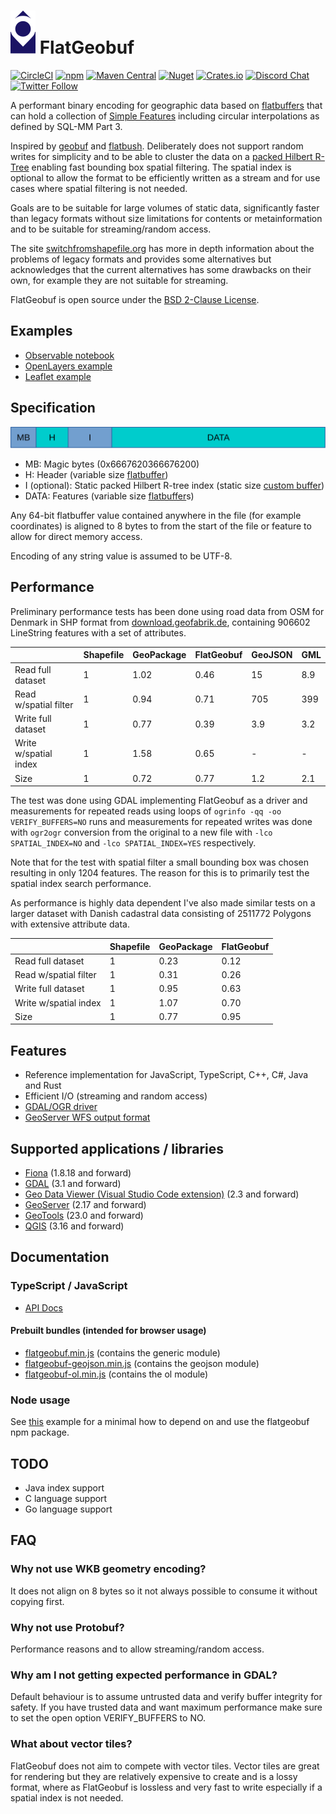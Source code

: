 # ![layout](logo.svg) FlatGeobuf

[![CircleCI](https://img.shields.io/circleci/build/github/flatgeobuf/flatgeobuf.svg)](https://circleci.com/gh/flatgeobuf/flatgeobuf)
[![npm](https://img.shields.io/npm/v/flatgeobuf.svg)](https://www.npmjs.com/package/flatgeobuf)
[![Maven Central](https://img.shields.io/maven-central/v/org.wololo/flatgeobuf.svg)](https://search.maven.org/artifact/org.wololo/flatgeobuf)
[![Nuget](https://img.shields.io/nuget/v/FlatGeobuf)](https://www.nuget.org/packages/FlatGeobuf/)
[![Crates.io](https://img.shields.io/crates/v/flatgeobuf.svg)](https://crates.io/crates/flatgeobuf)
[![Discord Chat](https://img.shields.io/discord/754359014917406730.svg)](https://discord.gg/GEHGxKx)
[![Twitter Follow](https://img.shields.io/twitter/follow/flatgeobuf.svg?style=social)](https://twitter.com/flatgeobuf)

A performant binary encoding for geographic data based on [flatbuffers](http://google.github.io/flatbuffers/) that can hold a collection of [Simple Features](https://en.wikipedia.org/wiki/Simple_Features) including circular interpolations as defined by SQL-MM Part 3.

Inspired by [geobuf](https://github.com/mapbox/geobuf) and [flatbush](https://github.com/mourner/flatbush). Deliberately does not support random writes for simplicity and to be able to cluster the data on a [packed Hilbert R-Tree](https://en.wikipedia.org/wiki/Hilbert_R-tree#Packed_Hilbert_R-trees) enabling fast bounding box spatial filtering. The spatial index is optional to allow the format to be efficiently written as a stream and for use cases where spatial filtering is not needed.

Goals are to be suitable for large volumes of static data, significantly faster than legacy formats without size limitations for contents or metainformation and to be suitable for streaming/random access.

The site [switchfromshapefile.org](http://switchfromshapefile.org) has more in depth information about the problems of legacy formats and provides some alternatives but acknowledges that the current alternatives has some drawbacks on their own, for example they are not suitable for streaming.

FlatGeobuf is open source under the [BSD 2-Clause License](https://tldrlegal.com/license/bsd-2-clause-license-(freebsd)).

## Examples

* [Observable notebook](https://observablehq.com/@bjornharrtell/streaming-flatgeobuf)
* [OpenLayers example](https://flatgeobuf.org/examples/openlayers)
* [Leaflet example](https://flatgeobuf.org/examples/leaflet)

## Specification

![layout](doc/layout.svg "FlatGeobuf file layout")

* MB: Magic bytes (0x6667620366676200)
* H: Header (variable size [flatbuffer](https://github.com/flatgeobuf/flatgeobuf/blob/master/src/fbs/header.fbs))
* I (optional): Static packed Hilbert R-tree index (static size [custom buffer](https://github.com/flatgeobuf/flatgeobuf/blob/master/src/cpp/packedrtree.h))
* DATA: Features (variable size [flatbuffer](https://github.com/flatgeobuf/flatgeobuf/blob/master/src/fbs/feature.fbs)s)

Any 64-bit flatbuffer value contained anywhere in the file (for example coordinates) is aligned to 8 bytes to from the start of the file or feature to allow for direct memory access.

Encoding of any string value is assumed to be UTF-8.

## Performance

Preliminary performance tests has been done using road data from OSM for Denmark in SHP format from [download.geofabrik.de](https://download.geofabrik.de), containing 906602 LineString features with a set of attributes.

|                       | Shapefile | GeoPackage | FlatGeobuf | GeoJSON | GML |
|-----------------------|-----------|------------|------------|---------|-----|
| Read full dataset     | 1         | 1.02       | 0.46       | 15      | 8.9 |
| Read w/spatial filter | 1         | 0.94       | 0.71       | 705     | 399 |
| Write full dataset    | 1         | 0.77       | 0.39       | 3.9     | 3.2 |
| Write w/spatial index | 1         | 1.58       | 0.65       | -       | -   |
| Size                  | 1         | 0.72       | 0.77       | 1.2     | 2.1 |

The test was done using GDAL implementing FlatGeobuf as a driver and measurements for repeated reads using loops of `ogrinfo -qq -oo VERIFY_BUFFERS=NO` runs and measurements for repeated writes was done with `ogr2ogr` conversion from the original to a new file with `-lco SPATIAL_INDEX=NO` and `-lco SPATIAL_INDEX=YES` respectively.

Note that for the test with spatial filter a small bounding box was chosen resulting in only 1204 features. The reason for this is to primarily test the spatial index search performance.

As performance is highly data dependent I've also made similar tests on a larger dataset with Danish cadastral data consisting of 2511772 Polygons with extensive attribute data.

|                       | Shapefile | GeoPackage | FlatGeobuf | 
|-----------------------|-----------|------------|------------|
| Read full dataset     | 1         | 0.23       | 0.12       |
| Read w/spatial filter | 1         | 0.31       | 0.26       |
| Write full dataset    | 1         | 0.95       | 0.63       |
| Write w/spatial index | 1         | 1.07       | 0.70       |
| Size                  | 1         | 0.77       | 0.95       |

## Features

* Reference implementation for JavaScript, TypeScript, C++, C#, Java and Rust
* Efficient I/O (streaming and random access)
* [GDAL/OGR driver](https://gdal.org/drivers/vector/flatgeobuf.html)
* [GeoServer WFS output format](https://docs.geoserver.org/latest/en/user/community/flatgeobuf/index.html)

## Supported applications / libraries

* [Fiona](https://fiona.readthedocs.io/) (1.8.18 and forward)
* [GDAL](https://gdal.org) (3.1 and forward)
* [Geo Data Viewer (Visual Studio Code extension)](https://marketplace.visualstudio.com/items?itemName=RandomFractalsInc.geo-data-viewer) (2.3 and forward)
* [GeoServer](http://geoserver.org) (2.17 and forward)
* [GeoTools](http://geotools.org) (23.0 and forward)
* [QGIS](https://qgis.org) (3.16 and forward)

## Documentation

### TypeScript / JavaScript

* [API Docs](http://unpkg.com/flatgeobuf/dist/doc/modules/_flatgeobuf_.html)

#### Prebuilt bundles (intended for browser usage)

* [flatgeobuf.min.js](https://unpkg.com/flatgeobuf/dist/flatgeobuf.min.js) (contains the generic module)
* [flatgeobuf-geojson.min.js](https://unpkg.com/flatgeobuf/dist/flatgeobuf-geojson.min.js) (contains the geojson module)
* [flatgeobuf-ol.min.js](https://unpkg.com/flatgeobuf/dist/flatgeobuf-ol.min.js) (contains the ol module)

### Node usage

See [this](https://github.com/flatgeobuf/flatgeobuf/tree/master/examples/node) example for a minimal how to depend on and use the flatgeobuf npm package.

## TODO

* Java index support
* C language support
* Go language support

## FAQ

### Why not use WKB geometry encoding?

It does not align on 8 bytes so it not always possible to consume it without copying first.

### Why not use Protobuf?

Performance reasons and to allow streaming/random access.

### Why am I not getting expected performance in GDAL?

Default behaviour is to assume untrusted data and verify buffer integrity for safety. If you have trusted data and want maximum performance make sure to set the open option VERIFY_BUFFERS to NO.

### What about vector tiles?

FlatGeobuf does not aim to compete with vector tiles. Vector tiles are great for rendering but they are relatively expensive to create and is a lossy format, where as FlatGeobuf is lossless and very fast to write especially if a spatial index is not needed.

